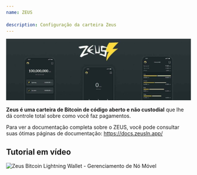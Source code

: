 ```yaml
---
name: ZEUS

description: Configuração da carteira Zeus
---
```


![Zeus](assets/cover.jpeg)

**Zeus é uma carteira de Bitcoin de código aberto e não custodial** que lhe dá controle total sobre como você faz pagamentos.

Para ver a documentação completa sobre o ZEUS, você pode consultar suas ótimas páginas de documentação: https://docs.zeusln.app/

## Tutorial em vídeo

![Zeus Bitcoin Lightning Wallet - Gerenciamento de Nó Móvel](https://youtu.be/hmmehTnV3ys)
